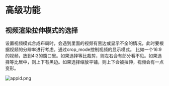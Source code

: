 # 高级功能


## 视频渲染拉伸模式的选择

设置视频模式合成布局时，会遇到里面的视频有黑边或显示不全的情况，此时要根据视频的分辨率进行考虑。通过crop_mode控制视频的显示模式。
比如一个16:9的视频，放到4:3的窗口里。如果选择等比裁剪，则左右会有部分看不见。如果选择等比居中，则上下有黑边。如果选择缩放平铺，则上下会被拉伸，视频会有一点变形。

<img alt="appid.png" src="http://fs.hst.com/download/paas/images/documentation/crop_example.jpg" align="center" />

